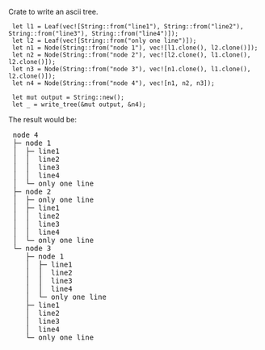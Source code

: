 Crate to write an ascii tree.

```
 let l1 = Leaf(vec![String::from("line1"), String::from("line2"), String::from("line3"), String::from("line4")]);
 let l2 = Leaf(vec![String::from("only one line")]);
 let n1 = Node(String::from("node 1"), vec![l1.clone(), l2.clone()]);
 let n2 = Node(String::from("node 2"), vec![l2.clone(), l1.clone(), l2.clone()]);
 let n3 = Node(String::from("node 3"), vec![n1.clone(), l1.clone(), l2.clone()]);
 let n4 = Node(String::from("node 4"), vec![n1, n2, n3]);

 let mut output = String::new();
 let _ = write_tree(&mut output, &n4);
```

The result would be:
<pre>
 node 4
 ├─ node 1
 │  ├─ line1
 │  │  line2
 │  │  line3
 │  │  line4
 │  └─ only one line
 ├─ node 2
 │  ├─ only one line
 │  ├─ line1
 │  │  line2
 │  │  line3
 │  │  line4
 │  └─ only one line
 └─ node 3
    ├─ node 1
    │  ├─ line1
    │  │  line2
    │  │  line3
    │  │  line4
    │  └─ only one line
    ├─ line1
    │  line2
    │  line3
    │  line4
    └─ only one line
</pre>